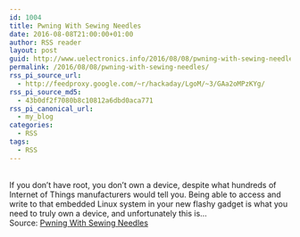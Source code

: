 ```yaml
---
id: 1004
title: Pwning With Sewing Needles
date: 2016-08-08T21:00:00+01:00
author: RSS reader
layout: post
guid: http://www.uelectronics.info/2016/08/08/pwning-with-sewing-needles/
permalink: /2016/08/08/pwning-with-sewing-needles/
rss_pi_source_url:
  - http://feedproxy.google.com/~r/hackaday/LgoM/~3/GAa2oMPzKYg/
rss_pi_source_md5:
  - 43b0df2f7080b8c10812a6dbd0aca771
rss_pi_canonical_url:
  - my_blog
categories:
  - RSS
tags:
  - RSS
---
```

&#013;  
If you don’t have root, you don’t own a device, despite what hundreds of Internet of Things manufacturers would tell you. Being able to access and write to that embedded Linux system in your new flashy gadget is what you need to truly own a device, and unfortunately this is…&#013;  
Source: <a href="http://feedproxy.google.com/~r/hackaday/LgoM/~3/GAa2oMPzKYg/" target="_blank">Pwning With Sewing Needles</a>